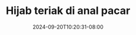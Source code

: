 --- 
title: "Hijab teriak di anal pacar"
description: "  bokep Hijab teriak di anal pacar yandek full terbaru"
date: 2024-09-20T10:20:31-08:00
file_code: "32ugbo3s6fzc"
draft: false
cover: "1prok9fmnb12d55a.jpg"
tags: ["Hijab", "teriak", "anal", "pacar", "bokep-indo", "bokep-viral", "bokep-ig"]
length: 81
fld_id: "1392277"
foldername: "anal"
categories: ["anal"]
views: 229
---